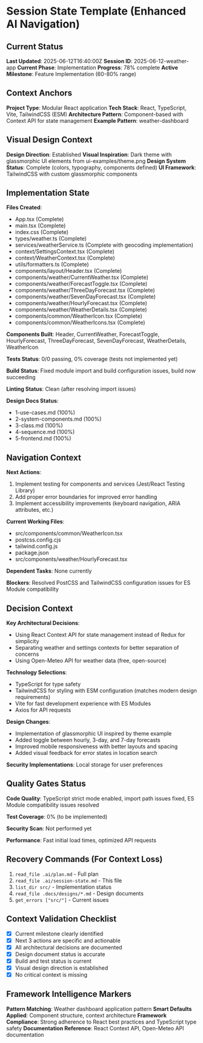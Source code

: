 # Session State Template (Enhanced AI Navigation)

## Current Status

**Last Updated**: 2025-06-12T16:40:00Z
**Session ID**: 2025-06-12-weather-app
**Current Phase**: Implementation
**Progress**: 78% complete
**Active Milestone**: Feature Implementation (60-80% range)

## Context Anchors

**Project Type**: Modular React application
**Tech Stack**: React, TypeScript, Vite, TailwindCSS (ESM)
**Architecture Pattern**: Component-based with Context API for state management
**Example Pattern**: weather-dashboard

## Visual Design Context

**Design Direction**: Established
**Visual Inspiration**: Dark theme with glassmorphic UI elements from ui-examples/theme.png
**Design System Status**: Complete (colors, typography, components defined)
**UI Framework**: TailwindCSS with custom glassmorphic components

## Implementation State

**Files Created**:

- App.tsx (Complete)
- main.tsx (Complete)
- index.css (Complete)
- types/weather.ts (Complete)
- services/weatherService.ts (Complete with geocoding implementation)
- context/SettingsContext.tsx (Complete)
- context/WeatherContext.tsx (Complete)
- utils/formatters.ts (Complete)
- components/layout/Header.tsx (Complete)
- components/weather/CurrentWeather.tsx (Complete)
- components/weather/ForecastToggle.tsx (Complete)
- components/weather/ThreeDayForecast.tsx (Complete)
- components/weather/SevenDayForecast.tsx (Complete)
- components/weather/HourlyForecast.tsx (Complete)
- components/weather/WeatherDetails.tsx (Complete)
- components/common/WeatherIcon.tsx (Complete)
- components/common/WeatherIcons.tsx (Complete)

**Components Built**: Header, CurrentWeather, ForecastToggle, HourlyForecast, ThreeDayForecast, SevenDayForecast, WeatherDetails, WeatherIcon

**Tests Status**: 0/0 passing, 0% coverage (tests not implemented yet)

**Build Status**: Fixed module import and build configuration issues, build now succeeding

**Linting Status**: Clean (after resolving import issues)

**Design Docs Status**:

- 1-use-cases.md (100%)
- 2-system-components.md (100%)
- 3-class.md (100%)
- 4-sequence.md (100%)
- 5-frontend.md (100%)

## Navigation Context

**Next Actions**:

1. Implement testing for components and services (Jest/React Testing Library)
2. Add proper error boundaries for improved error handling
3. Implement accessibility improvements (keyboard navigation, ARIA attributes, etc.)

**Current Working Files**:

- src/components/common/WeatherIcon.tsx
- postcss.config.cjs
- tailwind.config.js
- package.json
- src/components/weather/HourlyForecast.tsx

**Dependent Tasks**: None currently

**Blockers**: Resolved PostCSS and TailwindCSS configuration issues for ES Module compatibility

## Decision Context

**Key Architectural Decisions**:

- Using React Context API for state management instead of Redux for simplicity
- Separating weather and settings contexts for better separation of concerns
- Using Open-Meteo API for weather data (free, open-source)

**Technology Selections**:

- TypeScript for type safety
- TailwindCSS for styling with ESM configuration (matches modern design requirements)
- Vite for fast development experience with ES Modules
- Axios for API requests

**Design Changes**:

- Implementation of glassmorphic UI inspired by theme example
- Added toggle between hourly, 3-day, and 7-day forecasts
- Improved mobile responsiveness with better layouts and spacing
- Added visual feedback for error states in location search

**Security Implementations**: Local storage for user preferences

## Quality Gates Status

**Code Quality**: TypeScript strict mode enabled, import path issues fixed, ES Module compatibility issues resolved

**Test Coverage**: 0% (to be implemented)

**Security Scan**: Not performed yet

**Performance**: Fast initial load times, optimized API requests

## Recovery Commands (For Context Loss)

1. `read_file .ai/plan.md` - Full plan
2. `read_file .ai/session-state.md` - This file
3. `list_dir src/` - Implementation status
4. `read_file .docs/designs/*.md` - Design documents
5. `get_errors ["src/"]` - Current issues

## Context Validation Checklist

- [x] Current milestone clearly identified
- [x] Next 3 actions are specific and actionable
- [x] All architectural decisions are documented
- [x] Design document status is accurate
- [x] Build and test status is current
- [x] Visual design direction is established
- [x] No critical context is missing

## Framework Intelligence Markers

**Pattern Matching**: Weather dashboard application pattern
**Smart Defaults Applied**: Component structure, context architecture
**Framework Compliance**: Strong adherence to React best practices and TypeScript type safety
**Documentation Reference**: React Context API, Open-Meteo API documentation
